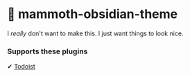 # 🦣 mammoth-obsidian-theme

I *really* don't want to make this. I just want things to look nice.

### Supports these plugins
✔ [Todoist](https://github.com/jamiebrynes7/obsidian-todoist-plugin)